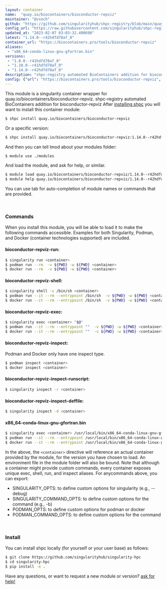 ```yaml
---
layout: container
name:  "quay.io/biocontainers/bioconductor-repviz"
maintainer: "@vsoch"
github: "https://github.com/singularityhub/shpc-registry/blob/main/quay.io/biocontainers/bioconductor-repviz/container.yaml"
config_url: "https://raw.githubusercontent.com/singularityhub/shpc-registry/main/quay.io/biocontainers/bioconductor-repviz/container.yaml"
updated_at: "2023-02-07 03:03:32.400698"
latest: "1.14.0--r42hdfd78af_0"
container_url: "https://biocontainers.pro/tools/bioconductor-repviz"
aliases:
 - "x86_64-conda-linux-gnu-gfortran.bin"
versions:
 - "1.8.0--r41hdfd78af_0"
 - "1.10.0--r41hdfd78af_0"
 - "1.14.0--r42hdfd78af_0"
description: "shpc-registry automated BioContainers addition for bioconductor-repviz"
config: {"url": "https://biocontainers.pro/tools/bioconductor-repviz", "maintainer": "@vsoch", "description": "shpc-registry automated BioContainers addition for bioconductor-repviz", "latest": {"1.14.0--r42hdfd78af_0": "sha256:6836797459f627ae98edece49b1890cb185a0f8e1d0dbe2272ee49983ceb72b1"}, "tags": {"1.8.0--r41hdfd78af_0": "sha256:efa1d56959e527df15354f9eac7f58588cd87b751ae88527eaafbe0f2b6d45cc", "1.10.0--r41hdfd78af_0": "sha256:9b33cc8f50d5d0e6847ee0f05f96e20f7b323996e5f75e726a006f1e71dc8fc2", "1.14.0--r42hdfd78af_0": "sha256:6836797459f627ae98edece49b1890cb185a0f8e1d0dbe2272ee49983ceb72b1"}, "docker": "quay.io/biocontainers/bioconductor-repviz", "aliases": {"x86_64-conda-linux-gnu-gfortran.bin": "/usr/local/bin/x86_64-conda-linux-gnu-gfortran.bin"}}
---
```


This module is a singularity container wrapper for quay.io/biocontainers/bioconductor-repviz.
shpc-registry automated BioContainers addition for bioconductor-repviz
After [installing shpc](#install) you will want to install this container module:


```bash
$ shpc install quay.io/biocontainers/bioconductor-repviz
```

Or a specific version:

```bash
$ shpc install quay.io/biocontainers/bioconductor-repviz:1.14.0--r42hdfd78af_0
```

And then you can tell lmod about your modules folder:

```bash
$ module use ./modules
```

And load the module, and ask for help, or similar.

```bash
$ module load quay.io/biocontainers/bioconductor-repviz/1.14.0--r42hdfd78af_0
$ module help quay.io/biocontainers/bioconductor-repviz/1.14.0--r42hdfd78af_0
```

You can use tab for auto-completion of module names or commands that are provided.

<br>

### Commands

When you install this module, you will be able to load it to make the following commands accessible.
Examples for both Singularity, Podman, and Docker (container technologies supported) are included.

#### bioconductor-repviz-run:

```bash
$ singularity run <container>
$ podman run --rm  -v ${PWD} -w ${PWD} <container>
$ docker run --rm  -v ${PWD} -w ${PWD} <container>
```

#### bioconductor-repviz-shell:

```bash
$ singularity shell -s /bin/sh <container>
$ podman run --it --rm --entrypoint /bin/sh  -v ${PWD} -w ${PWD} <container>
$ docker run --it --rm --entrypoint /bin/sh  -v ${PWD} -w ${PWD} <container>
```

#### bioconductor-repviz-exec:

```bash
$ singularity exec <container> "$@"
$ podman run --it --rm --entrypoint ""  -v ${PWD} -w ${PWD} <container> "$@"
$ docker run --it --rm --entrypoint ""  -v ${PWD} -w ${PWD} <container> "$@"
```

#### bioconductor-repviz-inspect:

Podman and Docker only have one inspect type.

```bash
$ podman inspect <container>
$ docker inspect <container>
```

#### bioconductor-repviz-inspect-runscript:

```bash
$ singularity inspect -r <container>
```

#### bioconductor-repviz-inspect-deffile:

```bash
$ singularity inspect -d <container>
```


#### x86_64-conda-linux-gnu-gfortran.bin

```bash
$ singularity exec <container> /usr/local/bin/x86_64-conda-linux-gnu-gfortran.bin
$ podman run --it --rm --entrypoint /usr/local/bin/x86_64-conda-linux-gnu-gfortran.bin   -v ${PWD} -w ${PWD} <container> -c " $@"
$ docker run --it --rm --entrypoint /usr/local/bin/x86_64-conda-linux-gnu-gfortran.bin   -v ${PWD} -w ${PWD} <container> -c " $@"
```



In the above, the `<container>` directive will reference an actual container provided
by the module, for the version you have chosen to load. An environment file in the
module folder will also be bound. Note that although a container
might provide custom commands, every container exposes unique exec, shell, run, and
inspect aliases. For anycommands above, you can export:

 - SINGULARITY_OPTS: to define custom options for singularity (e.g., --debug)
 - SINGULARITY_COMMAND_OPTS: to define custom options for the command (e.g., -b)
 - PODMAN_OPTS: to define custom options for podman or docker
 - PODMAN_COMMAND_OPTS: to define custom options for the command

<br>

### Install

You can install shpc locally (for yourself or your user base) as follows:

```bash
$ git clone https://github.com/singularityhub/singularity-hpc
$ cd singularity-hpc
$ pip install -e .
```

Have any questions, or want to request a new module or version? [ask for help!](https://github.com/singularityhub/singularity-hpc/issues)